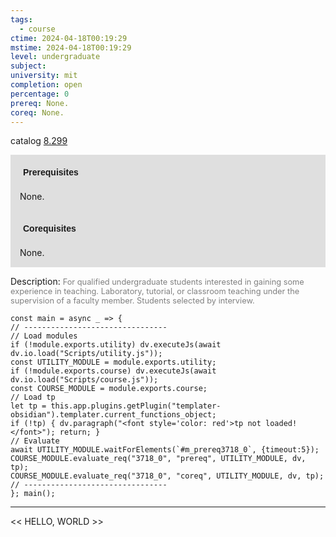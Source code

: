 ```yaml
---
tags:
  - course
ctime: 2024-04-18T00:19:29
mstime: 2024-04-18T00:19:29
level: undergraduate
subject: 
university: mit
completion: open
percentage: 0
prereq: None.
coreq: None.
---
```


catalog [8.299](http://student.mit.edu/catalog/m8a.html#8.299)

<span style="display: block; padding: 15px; background-color: rgb(100, 100, 100, 0.2);"><font id="m_prereq3718_0" style="display: block; font-family: Arial, sans-serif; font-weight: bold; padding: 5px">Prerequisites</font><br><span id="prereq3718_0">None.</span></span>
<span style="display: block; padding: 15px; background-color: rgb(100, 100, 100, 0.2);"><font id="m_coreq3718_0" style="display: block; font-family: Arial, sans-serif; font-weight: bold; padding: 5px">Corequisites</font><br><span id="coreq3718_0">None.</span></span>

<font style="">Description:</font>
<font style="color: grey; font-size: 0.8rem;">For qualified undergraduate students interested in gaining some experience in teaching. Laboratory, tutorial, or classroom teaching under the supervision of a faculty member. Students selected by interview.</font>

```dataviewjs
const main = async _ => {
// --------------------------------
// Load modules
if (!module.exports.utility) dv.executeJs(await dv.io.load("Scripts/utility.js"));
const UTILITY_MODULE = module.exports.utility;
if (!module.exports.course) dv.executeJs(await dv.io.load("Scripts/course.js"));
const COURSE_MODULE = module.exports.course;
// Load tp
let tp = this.app.plugins.getPlugin("templater-obsidian").templater.current_functions_object;
if (!tp) { dv.paragraph("<font style='color: red'>tp not loaded!</font>"); return; }
// Evaluate
await UTILITY_MODULE.waitForElements(`#m_prereq3718_0`, {timeout:5});
COURSE_MODULE.evaluate_req("3718_0", "prereq", UTILITY_MODULE, dv, tp);
COURSE_MODULE.evaluate_req("3718_0", "coreq", UTILITY_MODULE, dv, tp);
// --------------------------------
}; main();
```

---

<< HELLO, WORLD >>
